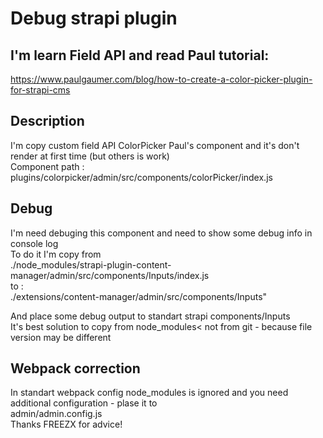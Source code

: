 # Debug strapi plugin
## I'm learn Field API and read Paul tutorial:
https://www.paulgaumer.com/blog/how-to-create-a-color-picker-plugin-for-strapi-cms  
## Description
I'm copy custom field API ColorPicker Paul's component and it's don't render at first time (but others is work)  
Component path :  
plugins/colorpicker/admin/src/components/colorPicker/index.js

## Debug
I'm need debuging this component and need to show some debug info in console log  
To do it I'm copy from  
./node_modules/strapi-plugin-content-manager/admin/src/components/Inputs/index.js  
to :  
./extensions/content-manager/admin/src/components/Inputs"

And place some debug output to standart strapi components/Inputs  
It's best solution to copy from node_modules< not from git - because file version may be different

## Webpack correction
In standart webpack config node_modules is ignored and you need additional configuration - plase it to  
admin/admin.config.js  
Thanks FREEZX for advice!

